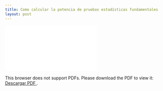 ```yaml
---
title: Como calcular la potencia de pruebas estadísticas fundamentales
layout: post
---
```


<object data="/PDF/Reporte_Potencia.pdf" type="application/pdf" width="700px" height="700px">
    <embed src="/PDF/Reporte_Potencia.pdf">
        <p>This browser does not support PDFs. Please download the PDF to view it: <a href="/PDF/Reporte_Potencia.pdf"> Descargar PDF </a>.</p>
    </embed>
</object>